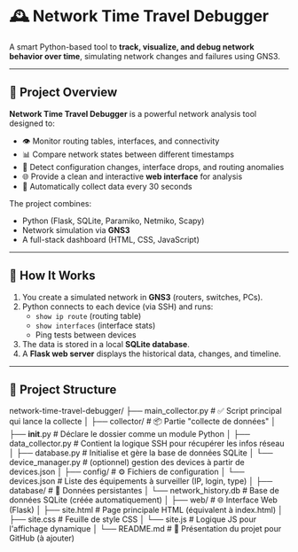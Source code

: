 # 🕰️ Network Time Travel Debugger

A smart Python-based tool to **track, visualize, and debug network behavior over time**, simulating network changes and failures using GNS3.

---

## 🧠 Project Overview

**Network Time Travel Debugger** is a powerful network analysis tool designed to:

- 👁️ Monitor routing tables, interfaces, and connectivity
- 📊 Compare network states between different timestamps
- 🧭 Detect configuration changes, interface drops, and routing anomalies
- 🌐 Provide a clean and interactive **web interface** for analysis
- 🔁 Automatically collect data every 30 seconds

The project combines:
- Python (Flask, SQLite, Paramiko, Netmiko, Scapy)
- Network simulation via **GNS3**
- A full-stack dashboard (HTML, CSS, JavaScript)

---

## 🚀 How It Works

1. You create a simulated network in **GNS3** (routers, switches, PCs).
2. Python connects to each device (via SSH) and runs:
   - `show ip route` (routing table)
   - `show interfaces` (interface stats)
   - Ping tests between devices
3. The data is stored in a local **SQLite database**.
4. A **Flask web server** displays the historical data, changes, and timeline.

---

## 📁 Project Structure

network-time-travel-debugger/
├── main_collector.py             # ✅ Script principal qui lance la collecte
│
├── collector/                    # 📦 Partie "collecte de données"
│   ├── __init__.py               # Déclare le dossier comme un module Python
│   ├── data_collector.py         # Contient la logique SSH pour récupérer les infos réseau
│   ├── database.py               # Initialise et gère la base de données SQLite
│   └── device_manager.py         # (optionnel) gestion des devices à partir de devices.json
│
├── config/                       # ⚙️ Fichiers de configuration
│   └── devices.json              # Liste des équipements à surveiller (IP, login, type)
│
├── database/                     # 💾 Données persistantes
│   └── network_history.db        # Base de données SQLite (créée automatiquement)
│
├── web/                          # 🌐 Interface Web (Flask)
│   ├── site.html                 # Page principale HTML (équivalent à index.html)
│   ├── site.css                  # Feuille de style CSS
│   └── site.js                   # Logique JS pour l'affichage dynamique
│
└── README.md                     # 📘 Présentation du projet pour GitHub (à ajouter)
